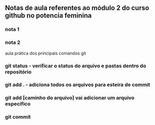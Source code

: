 ## Notas de aula referentes ao módulo 2 do curso github no potencia feminina

### nota 1
### nota 2 

aula prática dos principais comandos git

### git status - verificar o status do arquivo e pastas dentro do repositório
### git add .  - adiciona todos os arquivos para esteira de commit
### git add [caminho do arquivo] vai adicionar um arquivo específico

### git commit
